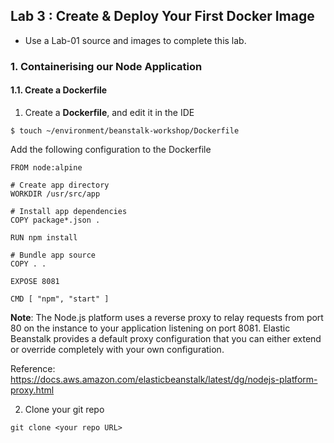 ## Lab 3 : Create & Deploy Your First Docker Image

- Use a Lab-01 source and images to complete this lab.

### 1. Containerising our Node Application

#### 1.1. Create a Dockerfile

1.  Create a **Dockerfile**, and edit it in the IDE

```
$ touch ~/environment/beanstalk-workshop/Dockerfile
```

Add the following configuration to the Dockerfile

```
FROM node:alpine

# Create app directory
WORKDIR /usr/src/app

# Install app dependencies
COPY package*.json .

RUN npm install

# Bundle app source
COPY . .

EXPOSE 8081

CMD [ "npm", "start" ]
```

**Note**: The Node.js platform uses a reverse proxy to relay requests from port 80 on the instance to your application listening on port 8081. Elastic Beanstalk provides a default proxy configuration that you can either extend or override completely with your own configuration.

Reference: https://docs.aws.amazon.com/elasticbeanstalk/latest/dg/nodejs-platform-proxy.html

2.  Clone your git repo

```
git clone <your repo URL>
```
